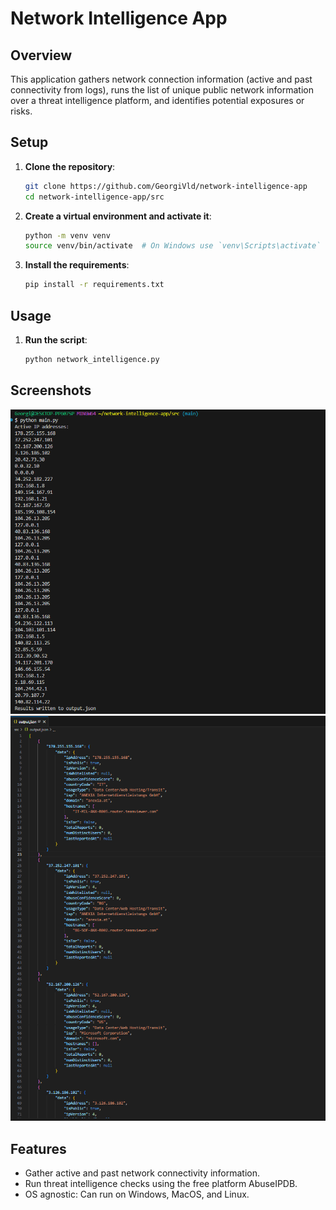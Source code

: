# Network Intelligence App

## Overview

This application gathers network connection information (active and past connectivity from logs), runs the list of unique public network information over a threat intelligence platform, and identifies potential exposures or risks.

## Setup

1. **Clone the repository**:

   ```sh
   git clone https://github.com/GeorgiVld/network-intelligence-app
   cd network-intelligence-app/src
   ```

2. **Create a virtual environment and activate it**:

   ```sh
   python -m venv venv
   source venv/bin/activate  # On Windows use `venv\Scripts\activate`
   ```

3. **Install the requirements**:

   ```sh
   pip install -r requirements.txt
   ```

## Usage

1. **Run the script**:

   ```sh
   python network_intelligence.py
   ```

## Screenshots

![Screenshot 1](screenshots/sc1.png)
![Screenshot 2](screenshots/sc2.png)

## Features

- Gather active and past network connectivity information.
- Run threat intelligence checks using the free platform AbuseIPDB.
- OS agnostic: Can run on Windows, MacOS, and Linux.

